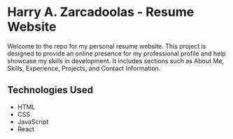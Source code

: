 # Harry A. Zarcadoolas - Resume Website

Welcome to the repo for my personal resume website. This project is designed to provide an online presence for my professional profile and help showcase my skills in development. It includes sections such as About Me, Skills, Experience, Projects, and Contact Information.

## Technologies Used

- HTML
- CSS
- JavaScript
- React
